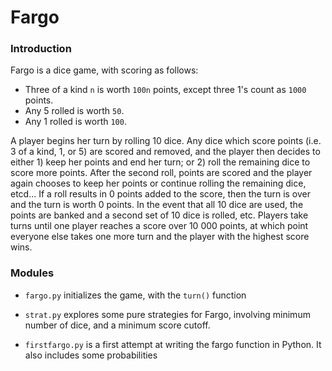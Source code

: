# Fargo

### Introduction

Fargo is a dice game, with scoring as follows:

 - Three of a kind `n` is worth `100n` points, except three 1's count as `1000` points.
 - Any 5 rolled is worth `50`.
 - Any 1 rolled is worth `100`.

A player begins her turn by rolling 10 dice. Any dice which score points (i.e. 3 of a kind, 1, or 5) are scored and removed, and the player then decides to either 1) keep her points and end her turn; or 2) roll the remaining dice to score more points. After the second roll, points are scored and the player again chooses to keep her points or continue rolling the remaining dice, etcd... If a roll results in 0 points added to the score, then the turn is over and the turn is worth 0 points. In the event that all 10 dice are used, the points are banked and a second set of 10 dice is rolled, etc. Players take turns until one player reaches a score over 10 000 points, at which point everyone else takes one more turn and the player with the highest score wins.


### Modules
- `fargo.py` initializes the game, with the `turn()` function

- `strat.py` explores some pure strategies for Fargo, involving minimum number of dice, and a minimum score cutoff.

- `firstfargo.py` is a first attempt at writing the fargo function in Python. It also includes some probabilities

